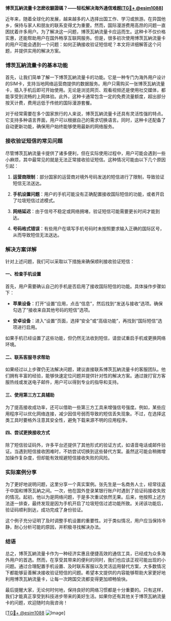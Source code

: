 **博茨瓦納流量卡怎麽收驗證碼？——轻松解决海外通信难题[[TG💪+ @esim1088](https://t.me/s/esim1088)]**

近年来，随着全球化的发展，越来越多的人选择出国工作、学习或旅游。在异国他乡，保持与家人和朋友的联系变得尤为重要。然而，国际漫游费用高昂的问题一直困扰着许多用户。为了解决这一问题，博茨瓦納流量卡应运而生。这种卡不仅价格实惠，还能帮助用户在国外畅享互联网服务。但是，很多初次使用博茨瓦納流量卡的用户可能会遇到一个问题：如何正确接收验证短信呢？本文将详细解答这个问题，并提供实用的解决方案。

### 博茨瓦納流量卡的基本功能

首先，让我们简单了解一下博茨瓦納流量卡的功能。它是一种专门为海外用户设计的SIM卡，支持当地网络运营商提供的数据服务。用户只需购买一张博茨瓦納流量卡，插入手机后即可开始使用。无论是浏览网页、观看视频还是使用社交媒体，都能享受到流畅的上网体验。此外，这种卡通常包含一定的免费流量额度，超出部分按天计费，费用远低于传统的国际漫游套餐。

对于经常需要在多个国家旅行的人来说，博茨瓦納流量卡还具有灵活性强的特点。它支持多种语言界面，用户可以根据自己的需求切换语言。同时，这种卡还配备了自动更新功能，确保用户始终能够使用最新的网络服务。

### 接收验证短信的常见问题

尽管博茨瓦納流量卡提供了诸多便利，但在实际使用过程中，用户可能会遇到一些小麻烦，其中最常见的就是无法正常接收验证短信。这种情况可能由以下几个原因引起：

1. **运营商限制**：部分国家的运营商对境外号码发送的短信进行了限制，导致验证短信无法送达。
   
2. **手机设置问题**：用户的手机可能没有正确配置接收国际短信的功能，或者开启了垃圾短信过滤模式。
   
3. **网络延迟**：由于信号不稳定或网络拥堵，验证短信可能需要更长时间才能到达。
   
4. **号码格式错误**：有些用户在填写手机号码时未按照要求输入正确的国际区号，从而导致短信无法送达。

### 解决方案详解

针对上述问题，我们可以采取以下措施来确保顺利接收验证短信：

#### 一、检查手机设置

首先，用户需要确认自己的手机是否启用了接收国际短信的功能。具体操作步骤如下：

- **苹果设备**：打开“设置”应用，点击“信息”，然后找到“发送与接收”选项。确保勾选了“接收来自其他号码的短信”选项。
  
- **安卓设备**：进入“设置”页面，选择“安全”或“高级功能”，再找到“国际短信”选项进行启用。

如果手机已经设置了这些功能，但仍然无法收到短信，请尝试重启手机或更换网络环境。

#### 二、联系客服寻求帮助

如果经过以上步骤仍无法解决问题，建议直接联系博茨瓦納流量卡的客服团队。他们拥有丰富的经验，能够快速定位问题并提供针对性的解决方案。通过拨打官方客服热线或发送电子邮件，用户可以得到专业的指导和支持。

#### 三、使用第三方工具辅助

为了提高接收成功率，还可以借助一些第三方工具来增强信号强度。例如，某些应用程序可以优化网络连接，减少因信号弱而导致的短信丢失现象。不过，在选择这类工具时要格外注意其安全性，避免下载来源不明的应用程序。

#### 四、尝试更换接收方式

除了短信验证码外，许多平台还提供了其他形式的验证方式，如语音电话或邮件验证。当遇到短信接收困难时，不妨尝试切换到这些替代方案。虽然这可能会稍微增加操作复杂度，但却能有效规避短信接收失败的风险。

### 实际案例分享

为了更好地说明问题，这里分享一个真实案例。张先生是一名商务人士，经常往返于中国和博茨瓦納之间。一次，他在国外登录某银行账户时遇到了验证码接收失败的情况。起初，他以为是网络问题，于是多次重试依然无果。后来，他按照上述方法逐一排查，最终发现是因为手机开启了垃圾短信过滤功能所致。关闭该功能后，验证码顺利到达，成功完成了身份验证。

这个例子充分证明了及时调整手机设置的重要性。对于类似情况，用户应当保持冷静，耐心分析可能的原因，并积极寻找解决办法。

### 结语

总之，博茨瓦納流量卡作为一种经济实惠且便捷高效的通信工具，已经成为众多海外用户的首选。然而，在享受其带来的便利的同时，我们也应该正视可能出现的小问题。通过合理配置手机设置、及时联系客服以及灵活运用替代方案，大多数情况下都能够妥善解决接收验证短信的问题。希望本文提供的内容能够帮助大家更好地利用博茨瓦納流量卡，让每一次跨国交流都变得更加顺畅愉快。

最后提醒大家，无论何时何地，保持良好的网络习惯都是十分重要的。只有这样，我们才能真正享受到科技进步带来的美好生活。如果你还有其他关于博茨瓦納流量卡的问题，欢迎随时向我咨询！

[[TG💪+ @esim1088](https://t.me/s/esim1088) ![Image](https://i.postimg.cc/4NQfJmqS/Snipaste-2025-05-13-00-14-12.png)]